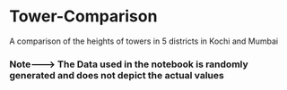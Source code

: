 # Tower-Comparison
A comparison of the heights of towers in 5 districts in Kochi and Mumbai

### **Note---> The Data used in the notebook is randomly generated and does not depict the actual values**
